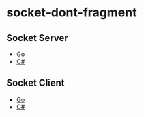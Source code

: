 # socket-dont-fragment

## Socket Server

- [Go](./Go/Server/tcp-server.go)
- [C#](./C#/Server/Program.cs) 

## Socket Client

- [Go](./Go/Client/tcp-client.go)
- [C#](./C#/Client/README.md)
